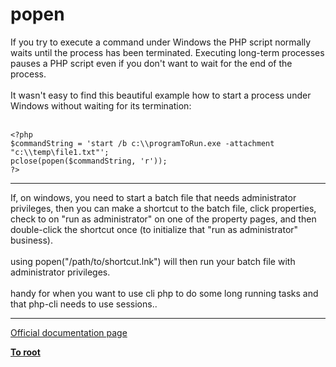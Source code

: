 # popen



If you try to execute a command under Windows the PHP script normally waits until the process has been terminated. Executing long-term processes pauses a PHP script even if you don&apos;t want to wait for the end of the process.<br><br>It wasn&apos;t easy to find this beautiful example how to start a process under Windows without waiting for its termination:<br><br>

```
<?php
$commandString = 'start /b c:\\programToRun.exe -attachment "c:\\temp\file1.txt"';
pclose(popen($commandString, 'r'));
?>
```
  

---

If, on windows, you need to start a batch file that needs administrator privileges, then you can make a shortcut to the batch file, click properties, check to on "run as administrator" on one of the property pages, and then double-click the shortcut once (to initialize that "run as administrator" business).<br><br>using popen("/path/to/shortcut.lnk") will then run your batch file with administrator privileges.<br><br>handy for when you want to use cli php to do some long running tasks and that php-cli needs to use sessions..  

---

[Official documentation page](https://www.php.net/manual/en/function.popen.php)

**[To root](/README.md)**